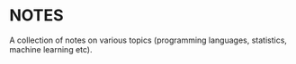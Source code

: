 NOTES
=====

A collection of notes on various topics (programming languages, statistics, machine learning etc).
